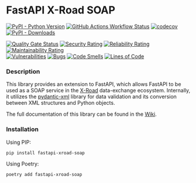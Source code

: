 # FastAPI X-Road SOAP


[![PyPI - Python Version](https://img.shields.io/pypi/pyversions/fastapi-xroad-soap)](https://pypi.org/project/fastapi-xroad-soap/)
[![GitHub Actions Workflow Status](https://img.shields.io/github/actions/workflow/status/rik-ee/fastapi-xroad-soap/build-publish.yaml)](https://github.com/rik-ee/fastapi-xroad-soap/actions/workflows/build-publish.yaml)
[![codecov](https://codecov.io/gh/rik-ee/fastapi-xroad-soap/graph/badge.svg?token=KB58NGDC1N)](https://codecov.io/gh/rik-ee/fastapi-xroad-soap)
[![PyPI - Downloads](https://img.shields.io/pypi/dm/fastapi-xroad-soap)](https://pypistats.org/packages/fastapi-xroad-soap)


[![Quality Gate Status](https://sonarcloud.io/api/project_badges/measure?project=rik-ee_fastapi-xroad-soap&metric=alert_status)](https://sonarcloud.io/summary/new_code?id=rik-ee_fastapi-xroad-soap)
[![Security Rating](https://sonarcloud.io/api/project_badges/measure?project=rik-ee_fastapi-xroad-soap&metric=security_rating)](https://sonarcloud.io/summary/new_code?id=rik-ee_fastapi-xroad-soap)
[![Reliability Rating](https://sonarcloud.io/api/project_badges/measure?project=rik-ee_fastapi-xroad-soap&metric=reliability_rating)](https://sonarcloud.io/summary/new_code?id=rik-ee_fastapi-xroad-soap)
[![Maintainability Rating](https://sonarcloud.io/api/project_badges/measure?project=rik-ee_fastapi-xroad-soap&metric=sqale_rating)](https://sonarcloud.io/summary/new_code?id=rik-ee_fastapi-xroad-soap)<br/>
[![Vulnerabilities](https://sonarcloud.io/api/project_badges/measure?project=rik-ee_fastapi-xroad-soap&metric=vulnerabilities)](https://sonarcloud.io/summary/new_code?id=rik-ee_fastapi-xroad-soap)
[![Bugs](https://sonarcloud.io/api/project_badges/measure?project=rik-ee_fastapi-xroad-soap&metric=bugs)](https://sonarcloud.io/summary/new_code?id=rik-ee_fastapi-xroad-soap)
[![Code Smells](https://sonarcloud.io/api/project_badges/measure?project=rik-ee_fastapi-xroad-soap&metric=code_smells)](https://sonarcloud.io/summary/new_code?id=rik-ee_fastapi-xroad-soap)
[![Lines of Code](https://sonarcloud.io/api/project_badges/measure?project=rik-ee_fastapi-xroad-soap&metric=ncloc)](https://sonarcloud.io/summary/new_code?id=rik-ee_fastapi-xroad-soap)


### Description

This library provides an extension to FastAPI, which allows FastAPI to be used as a SOAP service in the [X-Road](https://x-road.global/) data-exchange ecosystem. 
Internally, it utilizes the [pydantic-xml](https://pydantic-xml.readthedocs.io/en/latest/index.html#) library for data validation and its conversion between XML structures and Python objects. 

The full documentation of this library can be found in the [Wiki](https://github.com/rik-ee/fastapi-xroad-soap/wiki).  


### Installation

Using PIP:
```shell
pip install fastapi-xroad-soap
```

Using Poetry:
```shell
poetry add fastapi-xroad-soap
```